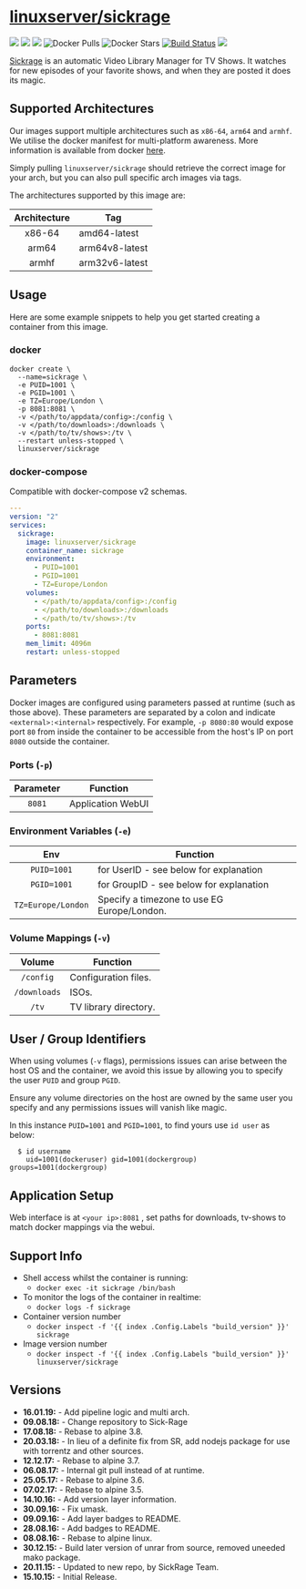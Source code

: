 # [linuxserver/sickrage](https://github.com/linuxserver/docker-sickrage)

[![](https://img.shields.io/discord/354974912613449730.svg?logo=discord&label=LSIO%20Discord&style=flat-square)](https://discord.gg/YWrKVTn)
[![](https://images.microbadger.com/badges/version/linuxserver/sickrage.svg)](https://microbadger.com/images/linuxserver/sickrage "Get your own version badge on microbadger.com")
[![](https://images.microbadger.com/badges/image/linuxserver/sickrage.svg)](https://microbadger.com/images/linuxserver/sickrage "Get your own version badge on microbadger.com")
![Docker Pulls](https://img.shields.io/docker/pulls/linuxserver/sickrage.svg)
![Docker Stars](https://img.shields.io/docker/stars/linuxserver/sickrage.svg)
[![Build Status](https://ci.linuxserver.io/buildStatus/icon?job=Docker-Pipeline-Builders/docker-sickrage/master)](https://ci.linuxserver.io/job/Docker-Pipeline-Builders/job/docker-sickrage/job/master/)
[![](https://lsio-ci.ams3.digitaloceanspaces.com/linuxserver/sickrage/latest/badge.svg)](https://lsio-ci.ams3.digitaloceanspaces.com/linuxserver/sickrage/latest/index.html)

[Sickrage](https://sick-rage.github.io/) is an automatic Video Library Manager for TV Shows. It watches for new episodes of your favorite shows, and when they are posted it does its magic.

## Supported Architectures

Our images support multiple architectures such as `x86-64`, `arm64` and `armhf`. We utilise the docker manifest for multi-platform awareness. More information is available from docker [here](https://github.com/docker/distribution/blob/master/docs/spec/manifest-v2-2.md#manifest-list). 

Simply pulling `linuxserver/sickrage` should retrieve the correct image for your arch, but you can also pull specific arch images via tags.

The architectures supported by this image are:

| Architecture | Tag |
| :----: | --- |
| x86-64 | amd64-latest |
| arm64 | arm64v8-latest |
| armhf | arm32v6-latest |


## Usage

Here are some example snippets to help you get started creating a container from this image.

### docker

```
docker create \
  --name=sickrage \
  -e PUID=1001 \
  -e PGID=1001 \
  -e TZ=Europe/London \
  -p 8081:8081 \
  -v </path/to/appdata/config>:/config \
  -v </path/to/downloads>:/downloads \
  -v </path/to/tv/shows>:/tv \
  --restart unless-stopped \
  linuxserver/sickrage
```


### docker-compose

Compatible with docker-compose v2 schemas.

```yaml
---
version: "2"
services:
  sickrage:
    image: linuxserver/sickrage
    container_name: sickrage
    environment:
      - PUID=1001
      - PGID=1001
      - TZ=Europe/London
    volumes:
      - </path/to/appdata/config>:/config
      - </path/to/downloads>:/downloads
      - </path/to/tv/shows>:/tv
    ports:
      - 8081:8081
    mem_limit: 4096m
    restart: unless-stopped
```

## Parameters

Docker images are configured using parameters passed at runtime (such as those above). These parameters are separated by a colon and indicate `<external>:<internal>` respectively. For example, `-p 8080:80` would expose port `80` from inside the container to be accessible from the host's IP on port `8080` outside the container.

### Ports (`-p`)

| Parameter | Function |
| :----: | --- |
| `8081` | Application WebUI |


### Environment Variables (`-e`)

| Env | Function |
| :----: | --- |
| `PUID=1001` | for UserID - see below for explanation |
| `PGID=1001` | for GroupID - see below for explanation |
| `TZ=Europe/London` | Specify a timezone to use EG Europe/London. |

### Volume Mappings (`-v`)

| Volume | Function |
| :----: | --- |
| `/config` | Configuration files. |
| `/downloads` | ISOs. |
| `/tv` | TV library directory. |



## User / Group Identifiers

When using volumes (`-v` flags), permissions issues can arise between the host OS and the container, we avoid this issue by allowing you to specify the user `PUID` and group `PGID`.

Ensure any volume directories on the host are owned by the same user you specify and any permissions issues will vanish like magic.

In this instance `PUID=1001` and `PGID=1001`, to find yours use `id user` as below:

```
  $ id username
    uid=1001(dockeruser) gid=1001(dockergroup) groups=1001(dockergroup)
```

## Application Setup

Web interface is at `<your ip>:8081` , set paths for downloads, tv-shows to match docker mappings via the webui.


## Support Info

* Shell access whilst the container is running: 
  * `docker exec -it sickrage /bin/bash`
* To monitor the logs of the container in realtime: 
  * `docker logs -f sickrage`
* Container version number 
  * `docker inspect -f '{{ index .Config.Labels "build_version" }}' sickrage`
* Image version number
  * `docker inspect -f '{{ index .Config.Labels "build_version" }}' linuxserver/sickrage`

## Versions

* **16.01.19:** - Add pipeline logic and multi arch.
* **09.08.18:** - Change repository to Sick-Rage
* **17.08.18:** - Rebase to alpine 3.8.
* **20.03.18:** - In lieu of a definite fix from SR, add nodejs package for use with torrentz and other sources.
* **12.12.17:** - Rebase to alpine 3.7.
* **06.08.17:** - Internal git pull instead of at runtime.
* **25.05.17:** - Rebase to alpine 3.6.
* **07.02.17:** - Rebase to alpine 3.5.
* **14.10.16:** - Add version layer information.
* **30.09.16:** - Fix umask.
* **09.09.16:** - Add layer badges to README.
* **28.08.16:** - Add badges to README.
* **08.08.16:** - Rebase to alpine linux.
* **30.12.15:** - Build later version of unrar from source, removed uneeded mako package.
* **20.11.15:** - Updated to new repo, by SickRage Team.
* **15.10.15:** - Initial Release.
